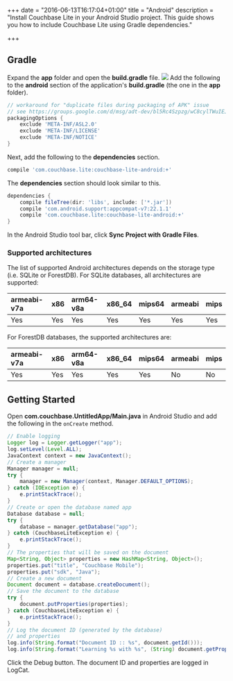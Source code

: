 +++
date = "2016-06-13T16:17:04+01:00"
title = "Android"
description = "Install Couchbase Lite in your Android Studio project. This guide shows you how to include Couchbase Lite using Gradle dependencies."

+++

## Gradle

Expand the **app** folder and open the **build.gradle** file.
![](images/android-build-gradle.png)
Add the following to the **android** section of the application's **build.gradle** (the one in the **app** folder).
```groovy
// workaround for "duplicate files during packaging of APK" issue
// see https://groups.google.com/d/msg/adt-dev/bl5Rc4Szpzg/wC8cylTWuIEJ
packagingOptions {
    exclude 'META-INF/ASL2.0'
    exclude 'META-INF/LICENSE'
    exclude 'META-INF/NOTICE'
}
```
Next, add the following to the **dependencies** section.
```groovy
compile 'com.couchbase.lite:couchbase-lite-android:+'
```
The **dependencies** section should look similar to this.
```groovy
dependencies {
    compile fileTree(dir: 'libs', include: ['*.jar'])
    compile 'com.android.support:appcompat-v7:22.1.1'
    compile 'com.couchbase.lite:couchbase-lite-android:+'
}
```
In the Android Studio tool bar, click **Sync Project with Gradle Files**.

### Supported architectures

The list of supported Android architectures depends on the storage type (i.e. SQLite or ForestDB).
For SQLite databases, all architectures are supported:

| armeabi-v7a | x86 | arm64-v8a | x86_64 | mips64 | armeabi | mips |
|:------------|:----|:----------|:-------|:-------|:--------|:-----|
| Yes         | Yes | Yes       | Yes    | Yes    | Yes     | Yes  |

For ForestDB databases, the supported architectures are:

| armeabi-v7a | x86 | arm64-v8a | x86_64 | mips64 | armeabi | mips |
|:------------|:----|:----------|:-------|:-------|:--------|:-----|
| Yes         | Yes | Yes       | Yes    | Yes    | No      | No   |

## Getting Started

Open **com.couchbase.UntitledApp/Main.java** in Android Studio and add the following in the `onCreate` method.

```java
// Enable logging
Logger log = Logger.getLogger("app");
log.setLevel(Level.ALL);
JavaContext context = new JavaContext();
// Create a manager
Manager manager = null;
try {
    manager = new Manager(context, Manager.DEFAULT_OPTIONS);
} catch (IOException e) {
    e.printStackTrace();
}
// Create or open the database named app
Database database = null;
try {
    database = manager.getDatabase("app");
} catch (CouchbaseLiteException e) {
    e.printStackTrace();
}
// The properties that will be saved on the document
Map<String, Object> properties = new HashMap<String, Object>();
properties.put("title", "Couchbase Mobile");
properties.put("sdk", "Java");
// Create a new document
Document document = database.createDocument();
// Save the document to the database
try {
    document.putProperties(properties);
} catch (CouchbaseLiteException e) {
    e.printStackTrace();
}
// Log the document ID (generated by the database)
// and properties
log.info(String.format("Document ID :: %s", document.getId()));
log.info(String.format("Learning %s with %s", (String) document.getProperty("title"), (String) document.getProperty("sdk")));
```

Click the Debug button. The document ID and properties are logged in LogCat.
